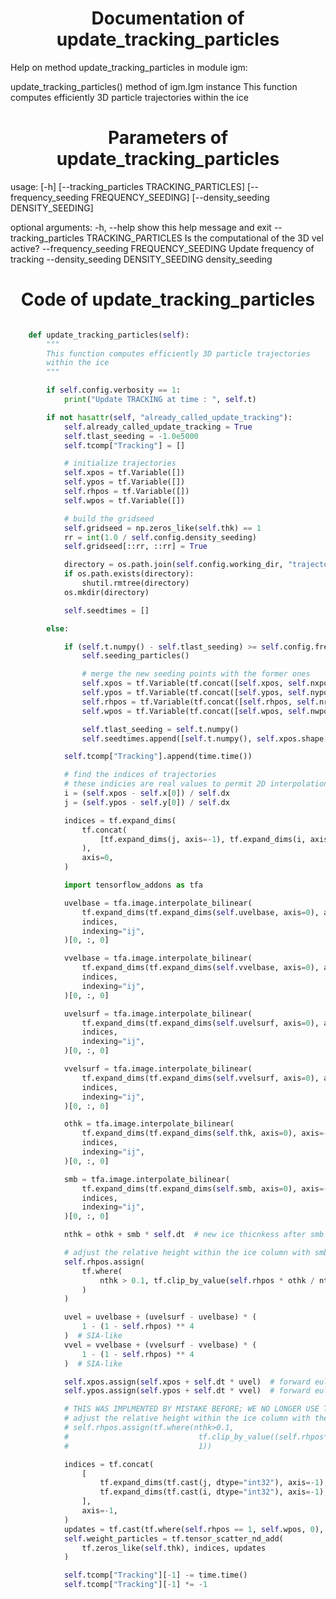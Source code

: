 

### <h1 align="center" id="title"> Documentation of update_tracking_particles </h1>


Help on method update_tracking_particles in module igm:

update_tracking_particles() method of igm.Igm instance
    This function computes efficiently 3D particle trajectories
    within the ice



### <h1 align="center" id="title"> Parameters of update_tracking_particles </h1>


usage:  [-h] [--tracking_particles TRACKING_PARTICLES]
        [--frequency_seeding FREQUENCY_SEEDING]
        [--density_seeding DENSITY_SEEDING]

optional arguments:
  -h, --help            show this help message and exit
  --tracking_particles TRACKING_PARTICLES
                        Is the computational of the 3D vel active?
  --frequency_seeding FREQUENCY_SEEDING
                        Update frequency of tracking
  --density_seeding DENSITY_SEEDING
                        density_seeding


### <h1 align="center" id="title"> Code of update_tracking_particles </h1>


```python 

    def update_tracking_particles(self):
        """
        This function computes efficiently 3D particle trajectories
        within the ice
        """

        if self.config.verbosity == 1:
            print("Update TRACKING at time : ", self.t)

        if not hasattr(self, "already_called_update_tracking"):
            self.already_called_update_tracking = True
            self.tlast_seeding = -1.0e5000
            self.tcomp["Tracking"] = []

            # initialize trajectories
            self.xpos = tf.Variable([])
            self.ypos = tf.Variable([])
            self.rhpos = tf.Variable([])
            self.wpos = tf.Variable([])

            # build the gridseed
            self.gridseed = np.zeros_like(self.thk) == 1
            rr = int(1.0 / self.config.density_seeding)
            self.gridseed[::rr, ::rr] = True

            directory = os.path.join(self.config.working_dir, "trajectories")
            if os.path.exists(directory):
                shutil.rmtree(directory)
            os.mkdir(directory)

            self.seedtimes = []

        else:

            if (self.t.numpy() - self.tlast_seeding) >= self.config.frequency_seeding:
                self.seeding_particles()

                # merge the new seeding points with the former ones
                self.xpos = tf.Variable(tf.concat([self.xpos, self.nxpos], axis=-1))
                self.ypos = tf.Variable(tf.concat([self.ypos, self.nypos], axis=-1))
                self.rhpos = tf.Variable(tf.concat([self.rhpos, self.nrhpos], axis=-1))
                self.wpos = tf.Variable(tf.concat([self.wpos, self.nwpos], axis=-1))

                self.tlast_seeding = self.t.numpy()
                self.seedtimes.append([self.t.numpy(), self.xpos.shape[0]])

            self.tcomp["Tracking"].append(time.time())

            # find the indices of trajectories
            # these indicies are real values to permit 2D interpolations
            i = (self.xpos - self.x[0]) / self.dx
            j = (self.ypos - self.y[0]) / self.dx

            indices = tf.expand_dims(
                tf.concat(
                    [tf.expand_dims(j, axis=-1), tf.expand_dims(i, axis=-1)], axis=-1
                ),
                axis=0,
            )

            import tensorflow_addons as tfa

            uvelbase = tfa.image.interpolate_bilinear(
                tf.expand_dims(tf.expand_dims(self.uvelbase, axis=0), axis=-1),
                indices,
                indexing="ij",
            )[0, :, 0]

            vvelbase = tfa.image.interpolate_bilinear(
                tf.expand_dims(tf.expand_dims(self.vvelbase, axis=0), axis=-1),
                indices,
                indexing="ij",
            )[0, :, 0]

            uvelsurf = tfa.image.interpolate_bilinear(
                tf.expand_dims(tf.expand_dims(self.uvelsurf, axis=0), axis=-1),
                indices,
                indexing="ij",
            )[0, :, 0]

            vvelsurf = tfa.image.interpolate_bilinear(
                tf.expand_dims(tf.expand_dims(self.vvelsurf, axis=0), axis=-1),
                indices,
                indexing="ij",
            )[0, :, 0]

            othk = tfa.image.interpolate_bilinear(
                tf.expand_dims(tf.expand_dims(self.thk, axis=0), axis=-1),
                indices,
                indexing="ij",
            )[0, :, 0]

            smb = tfa.image.interpolate_bilinear(
                tf.expand_dims(tf.expand_dims(self.smb, axis=0), axis=-1),
                indices,
                indexing="ij",
            )[0, :, 0]

            nthk = othk + smb * self.dt  # new ice thicnkess after smb update

            # adjust the relative height within the ice column with smb
            self.rhpos.assign(
                tf.where(
                    nthk > 0.1, tf.clip_by_value(self.rhpos * othk / nthk, 0, 1), 1
                )
            )

            uvel = uvelbase + (uvelsurf - uvelbase) * (
                1 - (1 - self.rhpos) ** 4
            )  # SIA-like
            vvel = vvelbase + (vvelsurf - vvelbase) * (
                1 - (1 - self.rhpos) ** 4
            )  # SIA-like

            self.xpos.assign(self.xpos + self.dt * uvel)  # forward euler
            self.ypos.assign(self.ypos + self.dt * vvel)  # forward euler

            # THIS WAS IMPLMENTED BY MISTAKE BEFORE; WE NO LONGER USE THE VERTICAL VELOCITY
            # adjust the relative height within the ice column with the verticial velocity
            # self.rhpos.assign(tf.where(nthk>0.1,
            #                             tf.clip_by_value((self.rhpos*nthk+self.dt*wvel)/nthk,0,1),
            #                             1))

            indices = tf.concat(
                [
                    tf.expand_dims(tf.cast(j, dtype="int32"), axis=-1),
                    tf.expand_dims(tf.cast(i, dtype="int32"), axis=-1),
                ],
                axis=-1,
            )
            updates = tf.cast(tf.where(self.rhpos == 1, self.wpos, 0), dtype="float32")
            self.weight_particles = tf.tensor_scatter_nd_add(
                tf.zeros_like(self.thk), indices, updates
            )

            self.tcomp["Tracking"][-1] -= time.time()
            self.tcomp["Tracking"][-1] *= -1

``` 


